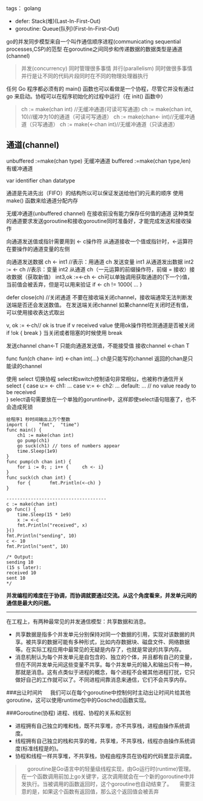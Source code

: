 tags： golang

- defer: Stack(堆)(Last-In-First-Out)
- goroutine: Queue(队列)(First-In-First-Out)

go的并发同步模型来自一个叫作通信顺序进程(communicating sequential processes,CSP)的范型
在goroutine之间同步和传递数据的数据类型是通道(channel)


>并发(concurrency)	同时管理很多事情
>并行(parallelism)	同时做很多事情
>并行是让不同的代码片段同时在不同的物理处理器执行


任何 Go 程序都必须有的 main() 函数也可以看做是一个协程，尽管它并没有通过 go 来启动。协程可以在程序初始化的过程中运行（在 init() 函数中）


>ch := make(chan int) //无缓冲通道(可读可写通道)
>ch := make(chan int, 10)//缓冲为10的通道（可读可写通道）
>ch := make(chan<- int)//无缓冲通道（只写通道）
>ch := make(<-chan int)//无缓冲通道（只读通道）


## 通道(channel)
unbuffered :=make(chan type)	无缓冲通道
buffered :=make(chan type,len)	有缓冲通道

var identifier chan datatype

通道是先进先出（FIFO）的结构所以可以保证发送给他们的元素的顺序
使用 make() 函数来给通道分配内存

无缓冲通道(unbuffered channel)
在接收前没有能力保存任何值的通道
这种类型的通道要求发送goroutine和接收goroutine同时准备好，才能完成发送和接收操作


向通道发送值或指针需要用到 <- c操作符
从通道接收一个值或指针时，<-运算符在要操作的通道变量的左侧

向通道发送数据
ch <- int1     //表示：用通道 ch 发送变量 int1
从通道发出数据
int2 := <- ch   //表示：变量 int2 从通道 ch（一元运算的前缀操作符，前缀 = 接收）接收数据（获取新值）
int3,ok :=<-ch
<- ch可以单独调用获取通道的(下一个)值，当前值会被丢弃，但是可以用来验证
if <- ch != 1000{   ...  }

defer close(ch)    //关闭通道
不要在接收端关闭channel，接收端通常无法判断发送端是否还会发送数值。
在发送端关闭channel
如果channel在关闭时还有值，可以使用接收表达式取出

v, ok := <-ch// ok is true if v received value   使用ok操作符检测通道是否被关闭
if !ok {  break  }
当关闭或者阻塞的时候使用 break


发送channel
chan<-T   只能向通道发送值，不能接受值
接收channel
<-chan T

func fun(ch chan<- int) <-chan int{...}
ch是只能写的channel
返回的chan是只能读的channel


使用 select 切换协程
select和switch控制语句非常相似，也被称作通信开关
select {
case u:= <- ch1:        ...
case v:= <- ch2:        ...
default:  	...	// no value ready to be received  
}
select语句需要放在一个单独的goruntine中，这样即使select语句阻塞了，也不会造成死锁





```
给程序1 秒时间输出上万个整数
import (	"fmt",	"time")
func main() {
	ch1 := make(chan int)
	go pump(ch1)
	go suck(ch1) // tons of numbers appear
	time.Sleep(1e9)
}
func pump(ch chan int) {
	for i := 0; ; i++ {		ch <- i}
}
func suck(ch chan int) {
	for {		fmt.Println(<-ch) }
}

-------------------------------------
c := make(chan int)
go func() {
	time.Sleep(15 * 1e9)
	x := <-c
	fmt.Println("received", x)
}()
fmt.Println("sending", 10)
c <- 10
fmt.Println("sent", 10)

/* Output:
sending 10
(15 s later):
received 10
sent 10
*/
```


**并发编程的难度在于协调，而协调就要通过交流。从这个角度看来，并发单元间的通信是最大的问题。**

----------
在工程上，有两种最常见的并发通信模型：共享数据和消息。

 - 共享数据是指多个并发单元分别保持对同一个数据的引用，实现对该数据的共享。被共享的数据可能有多种形式，比如内存数据块、磁盘文件、网络数据等。在实际工程应用中最常见的无疑是内存了，也就是常说的共享内存。
 - 消息机制认为每个并发单元是自包含的、独立的个体，并且都有自己的变量，但在不同并发单元间这些变量不共享。每个并发单元的输入和输出只有一种，那就是消息。这有点类似于进程的概念，每个进程不会被其他进程打扰，它只做好自己的工作就可以了。不同进程间靠消息来通信，它们不会共享内存。

###出让时间片
&nbsp;&nbsp;&nbsp;&nbsp;我们可以在每个goroutine中控制何时主动出让时间片给其他goroutine，这可以使用runtime包中的Gosched()函数实现。

###Goroutine(协程)
进程、线程、协程的关系和区别

 - 进程拥有自己独立的堆和栈，既不共享堆，亦不共享栈，进程由操作系统调度。
 - 线程拥有自己独立的栈和共享的堆，共享堆，不共享栈，线程亦由操作系统调度(标准线程是的)。
 - 协程和线程一样共享堆，不共享栈，协程由程序员在协程的代码里显示调度。

>&nbsp;&nbsp;&nbsp;&nbsp;goroutine是Go语言中的轻量级线程实现，由Go运行时(runtime)管理。在一个函数调用前加上go关键字，这次调用就会在一个新的goroutine中并发执行。当被调用的函数返回时，这个goroutine也自动结束了。
&nbsp;&nbsp;&nbsp;&nbsp;需要注意的是，如果这个函数有返回值，那么这个返回值会被丢弃


  [1]: https://upload.wikimedia.org/wikipedia/commons/2/25/Insertion_sort_animation.gif

